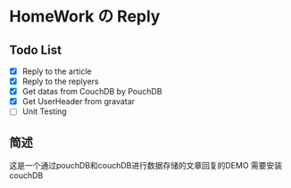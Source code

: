 # HomeWork の Reply
## Todo List

+ [x] Reply to the article
+ [x] Reply to the replyers
+ [x] Get datas from CouchDB by PouchDB
+ [x] Get UserHeader from gravatar
+ [ ] Unit Testing

## 简述

这是一个通过pouchDB和couchDB进行数据存储的文章回复的DEMO
需要安装couchDB
